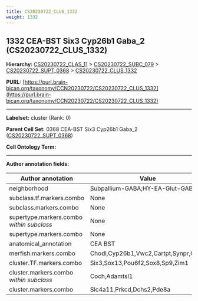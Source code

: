 ```yaml
---
title: CS20230722_CLUS_1332
weight: 1332
---
```

## 1332 CEA-BST Six3 Cyp26b1 Gaba_2 (CS20230722_CLUS_1332)
<b>Hierarchy: </b>
[CS20230722_CLAS_11](../CS20230722_CLAS_11) >
[CS20230722_SUBC_079](../CS20230722_SUBC_079) >
[CS20230722_SUPT_0368](../CS20230722_SUPT_0368) >
[CS20230722_CLUS_1332](../CS20230722_CLUS_1332)

**PURL:** [https://purl.brain-bican.org/taxonomy/CCN20230722/CS20230722_CLUS_1332](https://purl.brain-bican.org/taxonomy/CCN20230722/CS20230722_CLUS_1332)

---


**Labelset:** cluster (Rank: 0)

**Parent Cell Set:** 0368 CEA-BST Six3 Cyp26b1 Gaba_2 ([CS20230722_SUPT_0368](../CS20230722_SUPT_0368))



**Cell Ontology Term:** 

[MARKER GENES.]: #


---

[TRANSFERRED ANNOTATIONS.]: #


[AUTHOR ANNOTATION FIELDS.]: #


**Author annotation fields:**

| Author annotation | Value |
|-------------------|-------|
|neighborhood|Subpallium-GABA;HY-EA-Glut-GABA|
|subclass.tf.markers.combo|None|
|subclass.markers.combo|None|
|supertype.markers.combo _within subclass_|None|
|supertype.markers.combo|None|
|anatomical_annotation|CEA BST|
|merfish.markers.combo|Chodl,Cyp26b1,Vwc2,Cartpt,Synpr,Qrfpr|
|cluster.TF.markers.combo|Six3,Sox13,Pou6f2,Sox8,Sp9,Zim1|
|cluster.markers.combo _within subclass_|Coch,Adamtsl1|
|cluster.markers.combo|Slc4a11,Prkcd,Dchs2,Pde8a|
